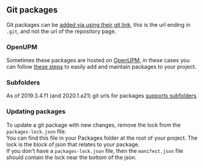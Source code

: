 ## Git packages

Git packages can be [added via using their git link](https://docs.unity3d.com/Manual/upm-git.html), this is the url ending in `.git`, and not the url of the repository page.  

### OpenUPM
Sometimes these packages are hosted on [OpenUPM](https://openupm.com), in these cases you can follow [these steps](Open%20UPM%20Packages.md) to easily add and maintain packages to your project.

### Subfolders
As of 2019.3.4.f1 (and 2020.1.a21) git urls for packages [supports subfolders](Git%20Subfolders.md).

### Updating packages
To update a git package with new changes, remove the lock from the `packages-lock.json` file.  
You can find this file in your Packages folder at the root of your project. The lock is the block of json that relates to your package.  
If you don't have a `packages-lock.json` file, then the `manifest.json` file should contain the lock near the bottom of the json.